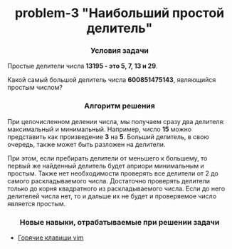 <div id="header" align="center">
    <h1>problem-3 "Наибольший простой делитель"</h1>
</div>

<div id="header" align="center">
    <h3>Условия задачи</h3>
</div>

Простые делители числа **13195 - это 5, 7, 13 и 29**.

Какой самый большой делитель числа **600851475143**, являющийся простым числом?

<div id="header" align="center">
    <h3>Алгоритм решения</h3>
</div>

При целочисленном делении числа, мы получаем сразу два делителя: максимальный и минимальный. 
Например, число **15** можно представить как произведение **3** на **5**. Больший делитель, в свою очередь, также может быть разложен на делители.

При этом, если пребирать делители от меньшего к большему, то первый же найденный делитель будет априори минимальным и простым. Также нет необходимости проверять все делители от 2 до самого раскладываемого числа. Достаточно проверять делители только до корня квадратного из раскладываемого числа. Если до него делителей числа нет, то и дальше их не будет и проверяемое число является простым.

<div id="header" align="center">
    <h3>Новые навыки, отрабатываемые при решении задачи</h3>
</div>

* [Горячие клавиши vim](../doc-files/problem-3/vim-hot-keys.md)
